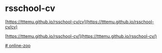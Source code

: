 # rsschool-cv

[https://tttemu.github.io/rsschool-cv/cv](https://tttemu.github.io/rsschool-cv/cv)

[https://tttemu.github.io/rsschool-cv/](https://tttemu.github.io/rsschool-cv/)

[# online-zoo](https://tttemu.github.io/rsschool-cv/index)

